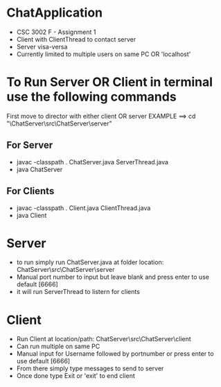 # ChatApplication

* CSC 3002 F - Assignment 1
* Client with ClientThread to contact server
* Server visa-versa
* Currently limited to multiple users on same PC OR 'localhost'

# To Run Server OR Client in terminal use the following commands 
First move to director with either client OR server EXAMPLE ==> cd "\ChatServer\src\ChatServer\server"
## For Server
*  javac -classpath . ChatServer.java ServerThread.java
*  java ChatServer
## For Clients
* javac -classpath . Client.java ClientThread.java
* java Client

# Server 
* to run simply run ChatServer.java at folder location: ChatServer\src\ChatServer\server
* Manual port number to input but leave blank and press enter to use default [6666]  
* it will run ServerThread to listern for clients 

# Client 
* Run Client at location/path: ChatServer\src\ChatServer\client
* Can run multiple on same PC
* Manual input for Username followed by portnumber or press enter to use default [6666]
* From there simply type messages to send to server 
* Once done type Exit or 'exit' to end client

